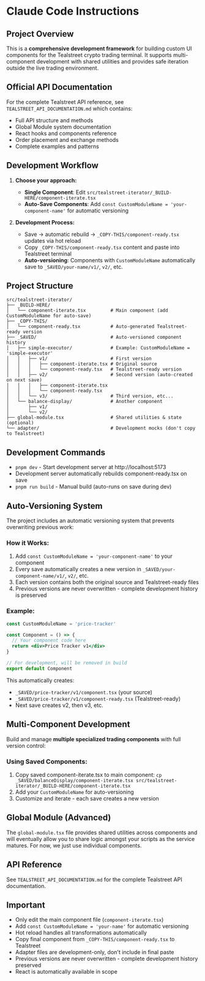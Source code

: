 # Claude Code Instructions

## Project Overview
This is a **comprehensive development framework** for building custom UI components for the Tealstreet crypto trading terminal. It supports multi-component development with shared utilities and provides safe iteration outside the live trading environment.

## Official API Documentation
For the complete Tealstreet API reference, see `TEALSTREET_API_DOCUMENTATION.md` which contains:
- Full API structure and methods
- Global Module system documentation
- React hooks and components reference
- Order placement and exchange methods
- Complete examples and patterns

## Development Workflow
1. **Choose your approach:**
   - **Single Component**: Edit `src/tealstreet-iterator/_BUILD-HERE/component-iterate.tsx` 
   - **Auto-Save Components**: Add `const CustomModuleName = 'your-component-name'` for automatic versioning

2. **Development Process:**
   - Save → automatic rebuild → `_COPY-THIS/component-ready.tsx` updates via hot reload
   - Copy `_COPY-THIS/component-ready.tsx` content and paste into Tealstreet terminal
   - **Auto-versioning**: Components with `CustomModuleName` automatically save to `_SAVED/your-name/v1/`, `v2/`, etc.

## Project Structure
```
src/tealstreet-iterator/
├── _BUILD-HERE/
│   └── component-iterate.tsx         # Main component (add CustomModuleName for auto-save)
├── _COPY-THIS/
│   └── component-ready.tsx           # Auto-generated Tealstreet-ready version
├── _SAVED/                           # Auto-versioned component history
│   ├── simple-executor/              # Example: CustomModuleName = 'simple-executor'
│   │   ├── v1/                       # First version
│   │   │   ├── component-iterate.tsx # Original source
│   │   │   └── component-ready.tsx   # Tealstreet-ready version
│   │   ├── v2/                       # Second version (auto-created on next save)
│   │   │   ├── component-iterate.tsx
│   │   │   └── component-ready.tsx
│   │   └── v3/                       # Third version, etc...
│   └── balance-display/              # Another component
│       ├── v1/
│       └── v2/
├── global-module.tsx                 # Shared utilities & state (optional)
└── adapter/                          # Development mocks (don't copy to Tealstreet)
```

## Development Commands
- `pnpm dev` - Start development server at http://localhost:5173
- Development server automatically rebuilds component-ready.tsx on save
- `pnpm run build` - Manual build (auto-runs on save during dev)

## Auto-Versioning System
The project includes an automatic versioning system that prevents overwriting previous work:

### How it Works:
1. Add `const CustomModuleName = 'your-component-name'` to your component
2. Every save automatically creates a new version in `_SAVED/your-component-name/v1/`, `v2/`, etc.
3. Each version contains both the original source and Tealstreet-ready files
4. Previous versions are never overwritten - complete development history is preserved

### Example:
```jsx
const CustomModuleName = 'price-tracker'

const Component = () => {
  // Your component code here
  return <div>Price Tracker v1</div>
}

// For development, will be removed in build  
export default Component
```

This automatically creates:
- `_SAVED/price-tracker/v1/component.tsx` (your source)
- `_SAVED/price-tracker/v1/component-ready.tsx` (Tealstreet-ready)
- Next save creates v2, then v3, etc.

## Multi-Component Development
Build and manage **multiple specialized trading components** with full version control:

### Using Saved Components:
1. Copy saved component-iterate.tsx to main component: `cp _SAVED/balanceDisplay/component-iterate.tsx src/tealstreet-iterator/_BUILD-HERE/component-iterate.tsx`
2. Add your `CustomModuleName` for auto-versioning
3. Customize and iterate - each save creates a new version

## Global Module (Advanced)
The `global-module.tsx` file provides shared utilities across components and will eventually allow you to share logic amongst your scripts as the service matures. For now, we just use individual components.

## API Reference
See `TEALSTREET_API_DOCUMENTATION.md` for the complete Tealstreet API documentation.

## Important
- Only edit the main component file (`component-iterate.tsx`)
- Add `const CustomModuleName = 'your-name'` for automatic versioning
- Hot reload handles all transformations automatically
- Copy final component from `_COPY-THIS/component-ready.tsx` to Tealstreet
- Adapter files are development-only, don't include in final paste
- Previous versions are never overwritten - complete development history preserved
- React is automatically available in scope
